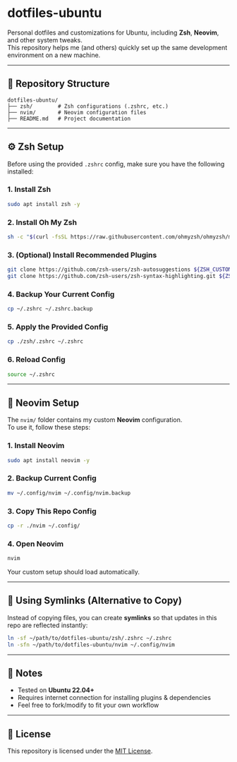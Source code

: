 # dotfiles-ubuntu

Personal dotfiles and customizations for Ubuntu, including **Zsh**, **Neovim**, and other system tweaks.  
This repository helps me (and others) quickly set up the same development environment on a new machine.

---

## 📂 Repository Structure

```text
dotfiles-ubuntu/
├── zsh/        # Zsh configurations (.zshrc, etc.)
├── nvim/       # Neovim configuration files
├── README.md   # Project documentation
```

---

## ⚙️ Zsh Setup

Before using the provided `.zshrc` config, make sure you have the following installed:

### 1. Install Zsh
```bash
sudo apt install zsh -y
```

### 2. Install Oh My Zsh
```bash
sh -c "$(curl -fsSL https://raw.githubusercontent.com/ohmyzsh/ohmyzsh/master/tools/install.sh)"
```

### 3. (Optional) Install Recommended Plugins
```bash
git clone https://github.com/zsh-users/zsh-autosuggestions ${ZSH_CUSTOM:-~/.oh-my-zsh/custom}/plugins/zsh-autosuggestions
git clone https://github.com/zsh-users/zsh-syntax-highlighting.git ${ZSH_CUSTOM:-~/.oh-my-zsh/custom}/plugins/zsh-syntax-highlighting
```

### 4. Backup Your Current Config
```bash
cp ~/.zshrc ~/.zshrc.backup
```

### 5. Apply the Provided Config
```bash
cp ./zsh/.zshrc ~/.zshrc
```

### 6. Reload Config
```bash
source ~/.zshrc
```

---

## 📝 Neovim Setup

The `nvim/` folder contains my custom **Neovim** configuration.  
To use it, follow these steps:

### 1. Install Neovim
```bash
sudo apt install neovim -y
```

### 2. Backup Current Config
```bash
mv ~/.config/nvim ~/.config/nvim.backup
```

### 3. Copy This Repo Config
```bash
cp -r ./nvim ~/.config/
```

### 4. Open Neovim
```bash
nvim
```

Your custom setup should load automatically.

---

## 🔗 Using Symlinks (Alternative to Copy)

Instead of copying files, you can create **symlinks** so that updates in this repo are reflected instantly:

```bash
ln -sf ~/path/to/dotfiles-ubuntu/zsh/.zshrc ~/.zshrc
ln -sfn ~/path/to/dotfiles-ubuntu/nvim ~/.config/nvim
```

---

## 📌 Notes

- Tested on **Ubuntu 22.04+**  
- Requires internet connection for installing plugins & dependencies  
- Feel free to fork/modify to fit your own workflow  

---

## 📜 License

This repository is licensed under the [MIT License](LICENSE.md).
